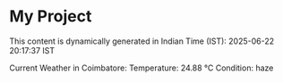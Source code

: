 # My Project

This content is dynamically generated in Indian Time (IST): 2025-06-22 20:17:37 IST


Current Weather in Coimbatore:
Temperature: 24.88 °C
Condition: haze
